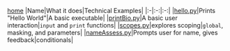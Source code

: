 [home](../readme.md)
|Name|What it does|Technical Examples|
|:-|:-:|:-:|
|[hello.py](./hello.py)|Prints "Hello World"|A basic executable|
|[printBio.py](./printBio.py)|A basic user interaction|`input` and `print` functions|
|[scopes.py](./scopes.py)|explores scoping|`global`, masking, and parameters|
|[nameAssess.py](./nameAssess.py)|Prompts user for name, gives feedback|conditionals|

